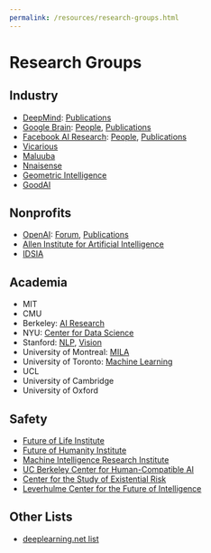 ```yaml
---
permalink: /resources/research-groups.html
---
```

# Research Groups

## Industry

* [DeepMind](https://deepmind.com/): [Publications](http://realai.org/resources/deepmind-publications)
* [Google Brain](https://research.google.com/teams/brain/): [People](https://research.google.com/people/BrainTeam.html), [Publications](http://realai.org/resources/google-brain-publications.html)
* [Facebook AI Research](https://research.fb.com/category/facebook-ai-research-fair/): [People](https://research.fb.com/people/?letter=&cat=13), [Publications](http://realai.org/resources/fair-publications.html)
* [Vicarious](http://www.vicarious.com/)
* [Maluuba](http://www.maluuba.com/)
* [Nnaisense](https://nnaisense.com/)
* [Geometric Intelligence](http://geometric.ai/)
* [GoodAI](https://www.goodai.com/)

## Nonprofits
* [OpenAI](https://openai.com/): [Forum](https://discuss.openai.com/), [Publications](http://realai.org/resources/openai-publications)
* [Allen Institute for Artificial Intelligence](http://allenai.org/)
* [IDSIA](http://www.idsia.ch/)

## Academia

* MIT
* CMU
* Berkeley: [AI Research](http://bair.berkeley.edu/)
* NYU: [Center for Data Science](http://cds.nyu.edu/)
* Stanford: [NLP](http://nlp.stanford.edu/), [Vision](http://vision.stanford.edu/)
* University of Montreal: [MILA](https://mila.umontreal.ca/en/)
* University of Toronto: [Machine Learning](http://learning.cs.toronto.edu/)
* UCL
* University of Cambridge
* University of Oxford

## Safety

* [Future of Life Institute](https://futureoflife.org/)
* [Future of Humanity Institute](https://www.fhi.ox.ac.uk/)
* [Machine Intelligence Research Institute](https://intelligence.org/)
* [UC Berkeley Center for Human-Compatible AI](http://humancompatible.ai/)
* [Center for the Study of Existential Risk](http://cser.org/)
* [Leverhulme Center for the Future of Intelligence](http://lcfi.ac.uk/)

## Other Lists

* [deeplearning.net list](http://deeplearning.net/deep-learning-research-groups-and-labs/)
